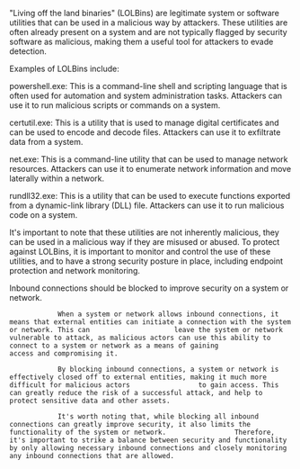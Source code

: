 "Living off the land binaries" (LOLBins) are legitimate system or software utilities that can be used in a malicious way by attackers. These utilities are often already present on a system and are not typically flagged by security software as malicious, making them a useful tool for attackers to evade detection.

Examples of LOLBins include:

powershell.exe: This is a command-line shell and scripting language that is often used for automation and system administration tasks. Attackers can use it to run malicious scripts or commands on a system.

certutil.exe: This is a utility that is used to manage digital certificates and can be used to encode and decode files. Attackers can use it to exfiltrate data from a system.

net.exe: This is a command-line utility that can be used to manage network resources. Attackers can use it to enumerate network information and move laterally within a network.

rundll32.exe: This is a utility that can be used to execute functions exported from a dynamic-link library (DLL) file. Attackers can use it to run malicious code on a system.

It's important to note that these utilities are not inherently malicious, they can be used in a malicious way if they are misused or abused. To protect against LOLBins, it is important to monitor and control the use of these utilities, and to have a strong security posture in place, including endpoint protection and network monitoring.


Inbound connections should be blocked to improve security on a system or network.

                When a system or network allows inbound connections, it means that external entities can initiate a connection with the system or network. This can                     leave the system or network vulnerable to attack, as malicious actors can use this ability to connect to a system or network as a means of gaining                     access and compromising it.

                By blocking inbound connections, a system or network is effectively closed off to external entities, making it much more difficult for malicious actors                 to gain access. This can greatly reduce the risk of a successful attack, and help to protect sensitive data and other assets.

                It's worth noting that, while blocking all inbound connections can greatly improve security, it also limits the functionality of the system or network.                 Therefore, it's important to strike a balance between security and functionality by only allowing necessary inbound connections and closely monitoring                 any inbound connections that are allowed.



